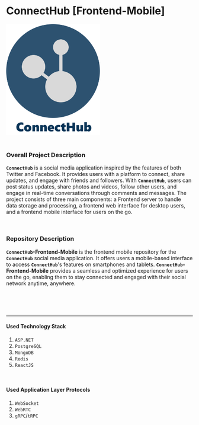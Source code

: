 # ConnectHub [Frontend-Mobile]
<img src="./assets/connecthub-logo.png" height="300"/>
<br>



<br>

### Overall Project Description   
**`ConnectHub`** is a social media application inspired by the features of both Twitter and Facebook. It provides users with a platform to connect, share updates, and engage with friends and followers. With **`ConnectHub`**, users can post status updates, share photos and videos, follow other users, and engage in real-time conversations through comments and messages. The project consists of three main components: a Frontend server to handle data storage and processing, a frontend web interface for desktop users, and a frontend mobile interface for users on the go.

<br>

### Repository Description
**`ConnectHub`-Frontend-Mobile** is the frontend mobile repository for the **`ConnectHub`** social media application. It offers users a mobile-based interface to access **`ConnectHub`**'s features on smartphones and tablets. **`ConnectHub`-Frontend-Mobile** provides a seamless and optimized experience for users on the go, enabling them to stay connected and engaged with their social network anytime, anywhere.


<br>
<br>
<br>

---

#### Used Technology Stack
1. `ASP.NET`
2. `PostgreSQL`
3. `MongoDB`
4. `Redis`
5. `ReactJS`

<br>

#### Used Application Layer Protocols
1. `WebSocket`
2. `WebRTC`
3. `gRPC`/`tRPC`


<br>
<br>
<br>
<br>
